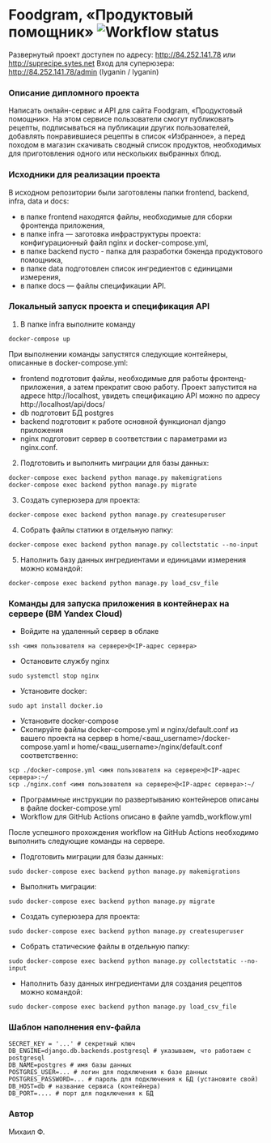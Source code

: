 # Foodgram, «Продуктовый помощник» ![Workflow status](https://github.com/MihaFedo/foodgram-project-react/actions/workflows/foodgram_workflow.yml/badge.svg)

Развернутый проект доступен по адресу: http://84.252.141.78 или http://suprecipe.sytes.net
Вход для суперюзера: http://84.252.141.78/admin (lyganin / lyganin)


### Описание дипломного проекта
Написать онлайн-сервис и API для сайта Foodgram, «Продуктовый помощник». На этом сервисе пользователи смогут публиковать рецепты, подписываться на публикации других пользователей, добавлять понравившиеся рецепты в список «Избранное», а перед походом в магазин скачивать сводный список продуктов, необходимых для приготовления одного или нескольких выбранных блюд.

### Исходники для реализации проекта
В исходном репозитории были заготовлены папки frontend, backend, infra, data и docs:
- в папке frontend находятся файлы, необходимые для сборки фронтенда приложения,
- в папке infra — заготовка инфраструктуры проекта: конфигурационный файл nginx и docker-compose.yml,
- в папке backend пусто - папка для разработки бэкенда продуктового помощника,
- в папке data подготовлен список ингредиентов с единицами измерения,
- в папке docs — файлы спецификации API.

### Локальный запуск проекта и спецификация API
1. В папке infra выполните команду
```
docker-compose up
``` 
При выполнении команды запустятся следующие контейнеры, описанные в docker-compose.yml:
- frontend подготовит файлы, необходимые для работы фронтенд-приложения, а затем прекратит свою работу. 
Проект запустится на адресе http://localhost, увидеть спецификацию API можно по адресу http://localhost/api/docs/
- db подготовит БД postgres
- backend подготовит к работе основной функционал django приложения
- nginx подготовит сервер в соответствии с параметрами из nginx.conf.
2. Подготовить и выполнить миграции для базы данных:
```
docker-compose exec backend python manage.py makemigrations
docker-compose exec backend python manage.py migrate
```
3. Создать суперюзера для проекта:
```
docker-compose exec backend python manage.py createsuperuser
```
4. Собрать файлы статики в отдельную папку:
```
docker-compose exec backend python manage.py collectstatic --no-input
```
5. Наполнить базу данных ингредиентами и единицами измерения можно командой:
```
docker-compose exec backend python manage.py load_csv_file
```

### Команды для запуска приложения в контейнерах на сервере (ВМ Yandex Cloud)
- Войдите на удаленный сервер в облаке
```
ssh <имя пользователя на сервере>@<IP-адрес сервера>
```
- Остановите службу nginx
```
sudo systemctl stop nginx
```
- Установите docker:
```
sudo apt install docker.io
```
- Установите docker-compose
- Скопируйте файлы docker-compose.yml и nginx/default.conf из вашего проекта на сервер в home/<ваш_username>/docker-compose.yaml и home/<ваш_username>/nginx/default.conf соответственно:
```
scp ./docker-compose.yml <имя пользователя на сервере>@<IP-адрес сервера>:~/
scp ./nginx.conf <имя пользователя на сервере>@<IP-адрес сервера>:~/
```
- Программные инструкции по развертыванию контейнеров описаны в файле docker-compose.yml
- Workflow для GitHub Actions описано в файле yamdb_workflow.yml

После успешного прохождения workflow на GitHub Actions необходимо выполнить следующие команды на сервере.

- Подготовить миграции для базы данных:
```
sudo docker-compose exec backend python manage.py makemigrations
```
- Выполнить миграции:
```
sudo docker-compose exec backend python manage.py migrate
```
- Создать суперюзера для проекта:
```
sudo docker-compose exec backend python manage.py createsuperuser
```
- Собрать статические файлы в отдельную папку:
```
sudo docker-compose exec backend python manage.py collectstatic --no-input
```
- Наполнить базу данных ингредиентами для создания рецептов можно командой:
```
sudo docker-compose exec backend python manage.py load_csv_file
```

### Шаблон наполнения env-файла
```
SECRET_KEY = '...' # секретный ключ
DB_ENGINE=django.db.backends.postgresql # указываем, что работаем с postgresql
DB_NAME=postgres # имя базы данных
POSTGRES_USER=... # логин для подключения к базе данных
POSTGRES_PASSWORD=... # пароль для подключения к БД (установите свой)
DB_HOST=db # название сервиса (контейнера)
DB_PORT=.... # порт для подключения к БД
```

### Автор
Михаил Ф.